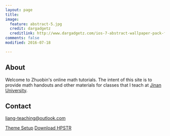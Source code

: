 ```yaml
---
layout: page
title: 
image:
  feature: abstract-5.jpg
  credit: dargadgetz
  creditlink: http://www.dargadgetz.com/ios-7-abstract-wallpaper-pack-for-iphone-5-and-ipod-touch-retina/
comments: false
modified: 2016-07-18

---
```


## About

Welcome to Zhuobin's online math tutorials. The intent of this site is to provide math handouts and other materials for classes that I teach at ﻿[Jinan University](http://www.jnu.edu.cn/).


## Contact

<a href="mailto:{{ site.owner.email }}"><i class="fa fa-fw fa-envelope"></i> liang-teaching@outlook.com</a>



<div markdown="0"><a href="{{ site.url }}/theme-setup/" class="btn btn-info">Theme Setup</a> <a href="https://github.com/mmistakes/hpstr-jekyll-theme" class="btn btn-success">Download HPSTR</a></div>
